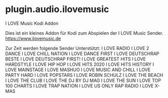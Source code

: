# plugin.audio.ilovemusic
I LOVE Music Kodi Addon

Dies ist ein kleines Addon für Kodi zum Abspielen der I LOVE Music Sender.
https://www.ilovemusic.de

Zur Zeit werden folgende Sender Unterstützt:
I LOVE RADIO
I LOVE 2 DANCE
I LOVE CHILL NATION
I LOVE DANCE FIRST
I LOVE DEUTSCHRAP BESTE
I LOVE DEUTSCHRAP FIRST!
I LOVE GREATEST HITS
I LOVE HARDSTYLE
I LOVE HIP HOP
I LOVE HITS 2020
I LOVE HITS HISTORY
I LOVE MAINSTAGE
I LOVE MASHUO
I LOVE MUSIC AND CHILL
I LOVE PARTY HARD
I LOVE POPSTARS
I LOVE ROBIN SCHULZ
I LOVE THE BEACH
I LOVE THE CLUB
I LOVE THE DJ BY DJ MAG
I LOVE THE SUN
I LOVE TOP 100 CHARTS
I LOVE TRAP NATION
I LOVE US ONLY RAP RADIO
I LOVE X-MAS